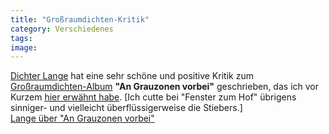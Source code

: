 ```yaml
---
title: "Großraumdichten-Kritik"
category: Verschiedenes
tags: 
image: 
---
```


[Dichter Lange](http://dichterlange.de/blog/?p=487) hat eine sehr schöne und positive Kritik zum [Großraumdichten-Album](http://www.grossraumdichten.de/) **"An Grauzonen vorbei"** geschrieben, das ich vor Kurzem [hier erwähnt habe](http://www.misantropolis.de/2009/04/an-grauzonen-vorbei/). [Ich cutte bei "Fenster zum Hof" übrigens sinniger- und vielleicht überflüssigerweise die Stiebers.]  
[Lange über "An Grauzonen vorbei"](http://dichterlange.de/blog/?p=487)  
